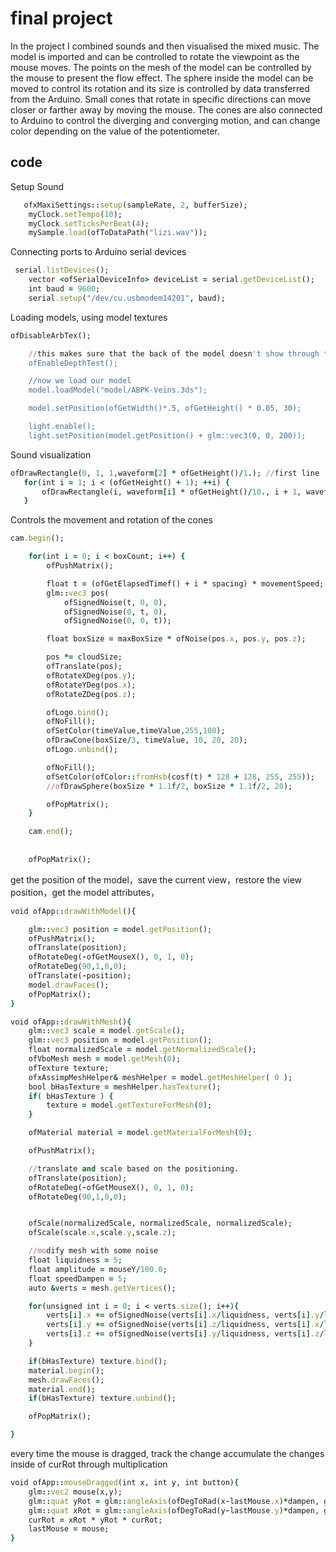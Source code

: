 # final project
In the project I combined sounds and then visualised the mixed music. The model is imported and can be controlled to rotate the viewpoint as the mouse
moves. The points on the mesh of the model can be controlled by the mouse to present the flow effect. The sphere inside the model can be moved to 
control its rotation and its size is controlled by data transferred from the Arduino. Small cones that rotate in specific directions can move 
closer or farther away by moving the mouse. The cones are also connected to Arduino to control the diverging and converging motion, and can change
color depending on the value of the potentiometer.
## code
Setup Sound
```ruby
   ofxMaxiSettings::setup(sampleRate, 2, bufferSize);   
    myClock.setTempo(10);
    myClock.setTicksPerBeat(4);
    mySample.load(ofToDataPath("lizi.wav"));
```
Connecting ports to Arduino serial devices
```ruby
 serial.listDevices();
    vector <ofSerialDeviceInfo> deviceList = serial.getDeviceList();
    int baud = 9600;
    serial.setup("/dev/cu.usbmodem14201", baud);
```
Loading models, using model textures
```ruby
ofDisableArbTex();

    //this makes sure that the back of the model doesn't show through the front
    ofEnableDepthTest();

    //now we load our model
    model.loadModel("model/ABPK-Veins.3ds");

    model.setPosition(ofGetWidth()*.5, ofGetHeight() * 0.05, 30);

    light.enable();
    light.setPosition(model.getPosition() + glm::vec3(0, 0, 200));
 ```
 Sound visualization
 ```ruby
ofDrawRectangle(0, 1, 1,waveform[2] * ofGetHeight()/1.); //first line
    for(int i = 1; i < (ofGetHeight() + 1); ++i) {
        ofDrawRectangle(i, waveform[i] * ofGetHeight()/10., i + 1, waveform[i+1] * ofGetHeight()/10.,waveform[i+2] * ofGetHeight()/20.);
    }
```
Controls the movement and rotation of the cones
```ruby
cam.begin();

    for(int i = 0; i < boxCount; i++) {
        ofPushMatrix();

        float t = (ofGetElapsedTimef() + i * spacing) * movementSpeed;
        glm::vec3 pos(
            ofSignedNoise(t, 0, 0),
            ofSignedNoise(0, t, 0),
            ofSignedNoise(0, 0, t));

        float boxSize = maxBoxSize * ofNoise(pos.x, pos.y, pos.z);

        pos *= cloudSize;
        ofTranslate(pos);
        ofRotateXDeg(pos.y);
        ofRotateYDeg(pos.x);
        ofRotateZDeg(pos.z);

        ofLogo.bind();
        ofNoFill();
        ofSetColor(timeValue,timeValue,255,100);
        ofDrawCone(boxSize/3, timeValue, 10, 20, 20);
        ofLogo.unbind();

        ofNoFill();
        ofSetColor(ofColor::fromHsb(cosf(t) * 128 + 128, 255, 255));
        //ofDrawSphere(boxSize * 1.1f/2, boxSize * 1.1f/2, 20);

        ofPopMatrix();
    }

    cam.end();
    
    
    ofPopMatrix();
```
get the position of the model，save the current view，restore the view position，get the model attributes，
```ruby
void ofApp::drawWithModel(){

    glm::vec3 position = model.getPosition();
    ofPushMatrix();
    ofTranslate(position);
    ofRotateDeg(-ofGetMouseX(), 0, 1, 0);
    ofRotateDeg(90,1,0,0);
    ofTranslate(-position);
    model.drawFaces();
    ofPopMatrix();
}

void ofApp::drawWithMesh(){
    glm::vec3 scale = model.getScale();
    glm::vec3 position = model.getPosition();
    float normalizedScale = model.getNormalizedScale();
    ofVboMesh mesh = model.getMesh(0);
    ofTexture texture;
    ofxAssimpMeshHelper& meshHelper = model.getMeshHelper( 0 );
    bool bHasTexture = meshHelper.hasTexture();
    if( bHasTexture ) {
        texture = model.getTextureForMesh(0);
    }

    ofMaterial material = model.getMaterialForMesh(0);

    ofPushMatrix();

    //translate and scale based on the positioning.
    ofTranslate(position);
    ofRotateDeg(-ofGetMouseX(), 0, 1, 0);
    ofRotateDeg(90,1,0,0);


    ofScale(normalizedScale, normalizedScale, normalizedScale);
    ofScale(scale.x,scale.y,scale.z);

    //modify mesh with some noise
    float liquidness = 5;
    float amplitude = mouseY/100.0;
    float speedDampen = 5;
    auto &verts = mesh.getVertices();

    for(unsigned int i = 0; i < verts.size(); i++){
        verts[i].x += ofSignedNoise(verts[i].x/liquidness, verts[i].y/liquidness,verts[i].z/liquidness, ofGetElapsedTimef()/speedDampen)*amplitude;
        verts[i].y += ofSignedNoise(verts[i].z/liquidness, verts[i].x/liquidness,verts[i].y/liquidness, ofGetElapsedTimef()/speedDampen)*amplitude;
        verts[i].z += ofSignedNoise(verts[i].y/liquidness, verts[i].z/liquidness,verts[i].x/liquidness, ofGetElapsedTimef()/speedDampen)*amplitude;
    }

    if(bHasTexture) texture.bind();
    material.begin();
    mesh.drawFaces();
    material.end();
    if(bHasTexture) texture.unbind();

    ofPopMatrix();

}
```
every time the mouse is dragged, track the change
accumulate the changes inside of curRot through multiplication
```ruby
void ofApp::mouseDragged(int x, int y, int button){
    glm::vec2 mouse(x,y);
    glm::quat yRot = glm::angleAxis(ofDegToRad(x-lastMouse.x)*dampen, glm::vec3(0,1,0));
    glm::quat xRot = glm::angleAxis(ofDegToRad(y-lastMouse.y)*dampen, glm::vec3(-1,0,0));
    curRot = xRot * yRot * curRot;
    lastMouse = mouse;
}
```
